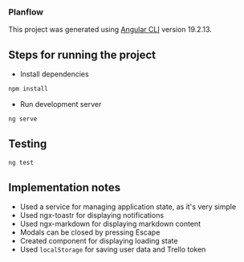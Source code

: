 ### Planflow

This project was generated using [Angular CLI](https://github.com/angular/angular-cli) version 19.2.13.

## Steps for running the project

- Install dependencies

```bash
npm install
```

- Run development server

```bash
ng serve
```

## Testing

```bash
ng test
```

## Implementation notes

- Used a service for managing application state, as it's very simple
- Used ngx-toastr for displaying notifications
- Used ngx-markdown for displaying markdown content
- Modals can be closed by pressing Escape
- Created component for displaying loading state
- Used `localStorage` for saving user data and Trello token
